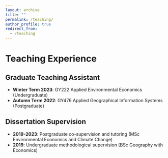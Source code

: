 ```yaml
---
layout: archive
title: ""
permalink: /teaching/
author_profile: true
redirect_from:
  - /teaching
---
```


# Teaching Experience

## Graduate Teaching Assistant
* **Winter Term 2023**: GY222 Applied Environmental Economics (Undergraduate)
* **Autumn Term 2022**: GY476 Applied Geographical Information Systems (Postgraduate)

## Dissertation Supervision
* **2019-2023**: Postgraduate co-supervision and tutoring (MSc Environmental Economics and Climate Change)
* **2019**: Undergraduate methodological supervision (BSc Geography with Economics)
